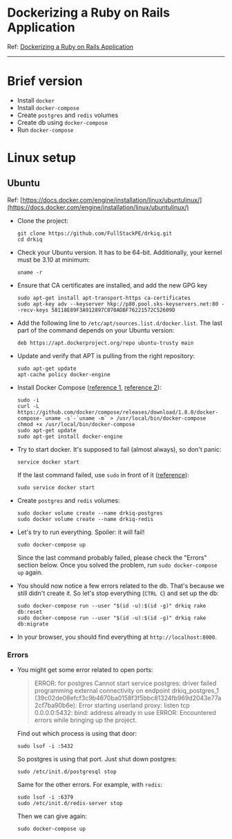 Dockerizing a Ruby on Rails Application
=======================================

Ref: [Dockerizing a Ruby on Rails Application](https://semaphoreci.com/community/tutorials/dockerizing-a-ruby-on-rails-application)

---------------------------------------------------------------

# Brief version

- Install `docker`
- Install `docker-compose`
- Create `postgres` and `redis` volumes
- Create db using `docker-compose`
- Run `docker-compose`

# Linux setup
## Ubuntu
Ref: [https://docs.docker.com/engine/installation/linux/ubuntulinux/](https://docs.docker.com/engine/installation/linux/ubuntulinux/)

- Clone the project:

      git clone https://github.com/FullStackPE/drkiq.git
      cd drkiq

- Check your Ubuntu version. It has to be 64-bit. Additionally, your kernel must be 3.10 at minimum:

      uname -r

- Ensure that CA certificates are installed, and add the new GPG key

      sudo apt-get install apt-transport-https ca-certificates
      sudo apt-key adv --keyserver hkp://p80.pool.sks-keyservers.net:80 --recv-keys 58118E89F3A912897C070ADBF76221572C52609D

- Add the following line to `/etc/apt/sources.list.d/docker.list`. The last part of the command depends on your Ubuntu version:

      deb https://apt.dockerproject.org/repo ubuntu-trusty main

- Update and verify that APT is pulling from the right repository:

      sudo apt-get update
      apt-cache policy docker-engine

- Install Docker Compose ([reference 1](https://docs.docker.com/compose/install), [reference 2](https://github.com/docker/compose/releases)):

      sudo -i
      curl -L https://github.com/docker/compose/releases/download/1.8.0/docker-compose-`uname -s`-`uname -m` > /usr/local/bin/docker-compose
      chmod +x /usr/local/bin/docker-compose
      sudo apt-get update
      sudo apt-get install docker-engine

- Try to start docker. It's supposed to fail (almost always), so don't panic:

      service docker start

  If the last command failed, use `sudo` in front of it ([reference](https://github.com/docker/compose/issues/1214)):

      sudo service docker start

- Create `postgres` and `redis` volumes:

      sudo docker volume create --name drkiq-postgres
      sudo docker volume create --name drkiq-redis

- Let's try to run everything. Spoiler: it will fail!

      sudo docker-compose up

  Since the last command probably failed, please check the "Errors" section below. Once you solved the problem, run `sudo docker-compose up` again.

- You should now notice a few errors related to the db. That's because we still didn't create it. So let's stop everything (`CTRL C`) and set up the db:

      sudo docker-compose run --user "$(id -u):$(id -g)" drkiq rake db:reset
      sudo docker-compose run --user "$(id -u):$(id -g)" drkiq rake db:migrate

- In your browser, you should find everything at `http://localhost:8000`.

### Errors

- You might get some error related to open ports:

  > ERROR: for postgres  Cannot start service postgres: driver failed programming external connectivity on endpoint drkiq_postgres_1 (39c02de08efcf3c9b4670ba0158f3f5bbc81324fb969d2043e77a2cf7ba90b6e): Error starting userland proxy: listen tcp 0.0.0.0:5432: bind: address already in use
  > ERROR: Encountered errors while bringing up the project.

  Find out which process is using that door:

      sudo lsof -i :5432

  So postgres is using that port. Just shut down postgres:

      sudo /etc/init.d/postgresql stop

  Same for the other errors. For example, with `redis`:

      sudo lsof -i :6379
      sudo /etc/init.d/redis-server stop

  Then we can give again:

      sudo docker-compose up
